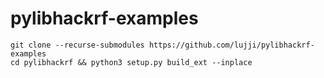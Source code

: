 # pylibhackrf-examples

```
git clone --recurse-submodules https://github.com/lujji/pylibhackrf-examples
cd pylibhackrf && python3 setup.py build_ext --inplace
```
